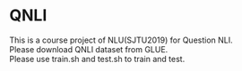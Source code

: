 # QNLI
This is a course project of NLU(SJTU2019) for Question NLI.  
Please download QNLI dataset from GLUE.   
Please use train.sh and test.sh to train and test.  
